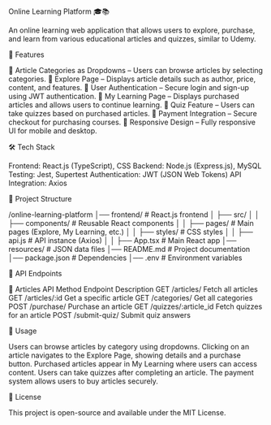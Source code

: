 Online Learning Platform 🎓📚

An online learning web application that allows users to explore, purchase, and learn from various educational articles and quizzes, similar to Udemy.

🚀 Features

📌 Article Categories as Dropdowns – Users can browse articles by selecting categories.
📌 Explore Page – Displays article details such as author, price, content, and features.
📌 User Authentication – Secure login and sign-up using JWT authentication.
📌 My Learning Page – Displays purchased articles and allows users to continue learning.
📌 Quiz Feature – Users can take quizzes based on purchased articles.
📌 Payment Integration – Secure checkout for purchasing courses.
📌 Responsive Design – Fully responsive UI for mobile and desktop.

🛠 Tech Stack

Frontend: React.js (TypeScript), CSS
Backend: Node.js (Express.js), MySQL
Testing: Jest, Supertest
Authentication: JWT (JSON Web Tokens)
API Integration: Axios

📂 Project Structure

/online-learning-platform
│── frontend/                    # React.js frontend
│   ├── src/
│   │   ├── components/          # Reusable React components
│   │   ├── pages/               # Main pages (Explore, My Learning, etc.)
│   │   ├── styles/              # CSS styles
│   │   ├── api.js               # API instance (Axios)
│   │   ├── App.tsx              # Main React app
│── resources/                    # JSON data files
│── README.md                     # Project documentation
│── package.json                  # Dependencies
│── .env                          # Environment variables

🔗 API Endpoints

📌 Articles API
Method	Endpoint	Description
GET	/articles/	Fetch all articles
GET	/articles/:id	Get a specific article
GET	/categories/	Get all categories
POST	/purchase/	Purchase an article
GET	/quizzes/:article_id	Fetch quizzes for an article
POST	/submit-quiz/	Submit quiz answers

📜 Usage

Users can browse articles by category using dropdowns.
Clicking on an article navigates to the Explore Page, showing details and a purchase button.
Purchased articles appear in My Learning where users can access content.
Users can take quizzes after completing an article.
The payment system allows users to buy articles securely.


📄 License

This project is open-source and available under the MIT License.
